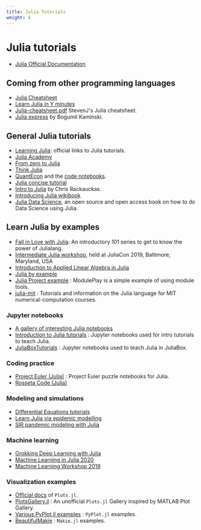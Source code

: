 ```yaml
---
title: Julia Tutorials
weight: 4
---
```


# Julia tutorials

- [Julia Official Documentation](https://docs.julialang.org/en/v1/index.html)

## Coming from other programming languages

- [Julia Cheatsheet](https://juliadocs.github.io/Julia-Cheat-Sheet/)
- [Learn Julia in Y minutes](https://learnxinyminutes.com/docs/julia/)
- [Julia-cheatsheet.pdf](http://math.mit.edu/~stevenj/Julia-cheatsheet.pdf) StevenJ's Julia cheatsheet.
- [Julia express](http://bogumilkaminski.pl/files/julia_express.pdf) by Bogumil Kaminski.

## General Julia tutorials

- [Learning Julia](https://julialang.org/learning/): official links to Julia tutorials.
- [Julia Academy](https://juliaacademy.com)
- [From zero to Julia](https://techytok.com/from-zero-to-julia/)
- [Think Julia](https://benlauwens.github.io/ThinkJulia.jl/latest/book.html)
- [QuantEcon](https://quantecon.org/quantecon-jl/) and the [code notebooks](https://github.com/QuantEcon/quantecon-notebooks-julia).
- [Julia concise tutorial](https://github.com/sylvaticus/juliatutorial)
- [Intro to Julia](https://ucidatascienceinitiative.github.io/IntroToJulia/) by Chris Rackauckas.
- [Introducing Julia wikibook](https://en.wikibooks.org/wiki/Introducing_Julia)
- [Julia Data Science](https://juliadatascience.io/), an open source and open access book on how to do Data Science using Julia.

## Learn Julia by examples

- [Fall in Love with Julia](https://github.com/schlichtanders/fall-in-love-with-julia): An introductory 101 series to get to know the power of Julialang.
- [Intermediate Julia workshop](https://github.com/dpsanders/intermediate_julia_2019), held at JuliaCon 2019, Baltimore, Maryland, USA
- [Introduction to Applied Linear Algebra in Julia](https://web.stanford.edu/~boyd/vmls/)
- [Julia by example](https://juliabyexample.helpmanual.io/)
- [Julia Project example](https://github.com/robbyriverside/ModulePlay) : ModulePlay is a simple example of using module tools.
- [julia-mit](https://github.com/stevengj/julia-mit) : Tutorials and information on the Julia language for MIT numerical-computation courses.

### Jupyter notebooks

- [A gallery of interesting Julia notebooks](https://github.com/jupyter/jupyter/wiki/A-gallery-of-interesting-Jupyter-Notebooks#julia)
- [Introduction to Julia tutorials](https://github.com/xorJane/Introduction_to_Julia_tutorials) : Jupyter notebooks used for intro tutorials to teach Julia.
- [JuliaBoxTutorials](https://github.com/JuliaComputing/JuliaBoxTutorials) : Jupyter notebooks used to teach Julia in JuliaBox.

### Coding practice

- [Project Euler (Julia)](https://github.com/heetbeet/project-euler-julia) : Project Euler puzzle notebooks for Julia.
- [Rosseta Code (Julia)](http://rosettacode.org/wiki/Category:Julia)

### Modeling and simulations

- [Differential Equations tutorials](https://tutorials.sciml.ai/)
- [Learn Julia via epidemic modelling](https://github.com/dpsanders/LearnJulia2020)
- [SIR pandemic modeling with Julia](https://github.com/epirecipes/sir-julia)

### Machine learning

- [Grokking Deep Learning with Julia](https://github.com/deepaksuresh/Grokking-Deep-Learning-with-Julia)
- [Machine Learning in Julia 2020](https://github.com/ablaom/MachineLearningInJulia2020)
- [Machine Learning Workshop 2019](https://github.com/mbauman/MachineLearningWorkshop2019)

### Visualization examples

- [Official docs](http://docs.juliaplots.org/latest/) of `Plots.jl`.
- [PlotsGallery.jl](https://github.com/goropikari/PlotsGallery.jl) : An unofficial `Plots.jl` Gallery inspired by MATLAB Plot Gallery.
- [Various PyPlot.jl examples](https://gist.github.com/gizmaa/7214002) : `PyPlot.jl` examples.
- [BeautifulMakie](https://lazarusa.github.io/BeautifulMakie/) : `Makie.jl` examples.
